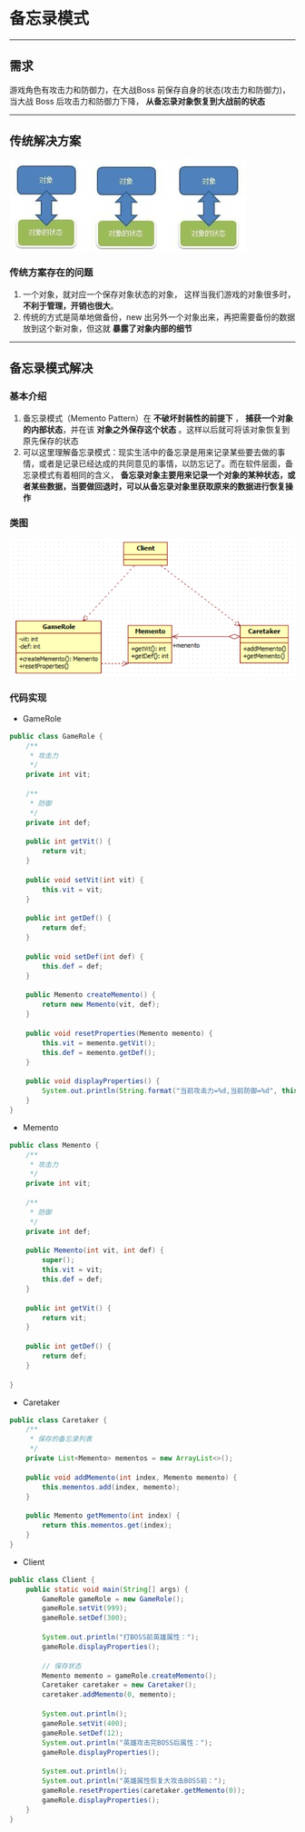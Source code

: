 # 备忘录模式
---
## 需求
游戏角色有攻击力和防御力，在大战Boss 前保存自身的状态(攻击力和防御力)，当大战 Boss 后攻击力和防御力下降， **从备忘录对象恢复到大战前的状态**

---
## 传统解决方案
![memento](./assets/memento.jpg)

### 传统方案存在的问题
1. 一个对象，就对应一个保存对象状态的对象， 这样当我们游戏的对象很多时， **不利于管理，开销也很大**。
2. 传统的方式是简单地做备份，new 出另外一个对象出来，再把需要备份的数据放到这个新对象，但这就 **暴露了对象内部的细节**

---
## 备忘录模式解决
### 基本介绍
1. 备忘录模式（Memento Pattern）在 **不破坏封装性的前提下** ， **捕获一个对象的内部状态**，并在该 **对象之外保存这个状态** 。这样以后就可将该对象恢复到原先保存的状态
2. 可以这里理解备忘录模式：现实生活中的备忘录是用来记录某些要去做的事情，或者是记录已经达成的共同意见的事情，以防忘记了。而在软件层面，备忘录模式有着相同的含义， **备忘录对象主要用来记录一个对象的某种状态，或者某些数据，当要做回退时，可以从备忘录对象里获取原来的数据进行恢复操作**

### 类图
![memento](./assets/memento.png)

### 代码实现
* GameRole
```java
public class GameRole {
	/**
	 * 攻击力
	 */
	private int vit;

	/**
	 * 防御
	 */
	private int def;

	public int getVit() {
		return vit;
	}

	public void setVit(int vit) {
		this.vit = vit;
	}

	public int getDef() {
		return def;
	}

	public void setDef(int def) {
		this.def = def;
	}

	public Memento createMemento() {
		return new Memento(vit, def);
	}

	public void resetProperties(Memento memento) {
		this.vit = memento.getVit();
		this.def = memento.getDef();
	}

	public void displayProperties() {
		System.out.println(String.format("当前攻击力=%d,当前防御=%d", this.vit, this.def));
	}
}
```

* Memento
```java
public class Memento {
	/**
	 * 攻击力
	 */
	private int vit;

	/**
	 * 防御
	 */
	private int def;

	public Memento(int vit, int def) {
		super();
		this.vit = vit;
		this.def = def;
	}

	public int getVit() {
		return vit;
	}

	public int getDef() {
		return def;
	}

}
```

* Caretaker
```java
public class Caretaker {
	/**
	 * 保存的备忘录列表
	 */
	private List<Memento> mementos = new ArrayList<>();

	public void addMemento(int index, Memento memento) {
		this.mementos.add(index, memento);
	}

	public Memento getMemento(int index) {
		return this.mementos.get(index);
	}
}
```

* Client
```java
public class Client {
	public static void main(String[] args) {
		GameRole gameRole = new GameRole();
		gameRole.setVit(999);
		gameRole.setDef(300);

		System.out.println("打BOSS前英雄属性：");
		gameRole.displayProperties();

		// 保存状态
		Memento memento = gameRole.createMemento();
		Caretaker caretaker = new Caretaker();
		caretaker.addMemento(0, memento);

		System.out.println();
		gameRole.setVit(400);
		gameRole.setDef(12);
		System.out.println("英雄攻击完BOSS后属性：");
		gameRole.displayProperties();

		System.out.println();
		System.out.println("英雄属性恢复大攻击BOSS前：");
		gameRole.resetProperties(caretaker.getMemento(0));
		gameRole.displayProperties();
	}
}
```
